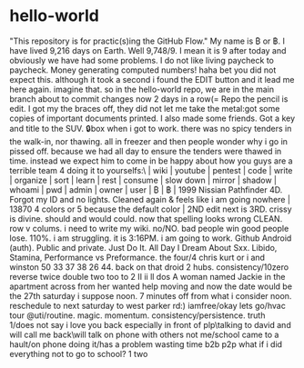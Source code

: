 # hello-world
"This repository is for practic(s)ing the GitHub Flow." 
My name is ₿ or ฿. I have lived 9,216 days on Earth.
Well 9,748/9. I mean it is 9 after today and obviously we have had some problems. I do not like living paycheck to paycheck. Money generating computed numbers!
haha bet you did not expect this. although it took a second i found the EDIT button and it lead me here again. imagine that. so in the hello-world repo, we are in the main branch about to commit changes now 2 days in a row(=
Repo the pencil is edit. I got my the braces off, they did not let me take the metal\:got some copies of important documents printed. I also made some friends. Got a key and title to the SUV. 🔒box
when i got to work. there was no spicy tenders in the walk-in, nor thawing. all in freezer and then people wonder why i go in pissed off. because we had all day to ensure the tenders were thawed in time. instead we expect him to come in be happy about how you guys are a terrible team 4 doing it to yourselfs:\ | wiki | youtube | pentest | code | write | organize | sort | learn | rest | consume | slow down | mirror | shadow | whoami | pwd | admin | owner | user | ₿ | ฿ | 1999 Nissian Pathfinder 4D. Forgot my ID and no lights. Cleaned again & feels like i am going nowhere | 13870 4 colors or 5 because the default color | 2ND edit next is 3RD. crissy is divine. should and would could. now that spelling looks wrong CLEAN. row v colums. i need to write my wiki. no/NO. bad people win good people lose. 110%. i am struggling. it is 3:16PM. i am going to work. Github Android (auth). Public and private. Just Do It. All Day I Dream About Sxx. Libido, Stamina, Performance vs Preformance. the four/4 chris kurt or i and winston 50 33 37 38 26 44. back on that droid 2 hubs. consistency/10zero reverse twice double two too to 2 II ii ll dos
A woman named Jackie in the apartment across from her wanted help moving and now the date would be the 27th saturday i suppose noon. 7 minutes off from what i consider noon. reschedule to next saturday to west parker rd:)
iamfree/okay lets go/hvac tour @uti/routine. magic. momentum. consistency/persistence. truth  
1/does not say i love you back especially in front of plp\talking to david and will call me back\will talk on phone with others not me/school came to a hault/on phone doing it/has a problem wasting time
b2b
p2p 
what if i did everything not to go to school?
1
two
